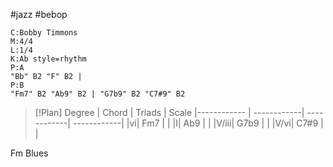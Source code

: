 #jazz #bebop

```music-abc
C:Bobby Timmons
M:4/4
L:1/4
K:Ab style=rhythm
P:A
"Bb" B2 "F" B2 |
P:B
"Fm7" B2 "Ab9" B2 | "G7b9" B2 "C7#9" B2
```

> [!Plan]
Degree | Chord | Triads  | Scale 
|------------ | ------------| ------------| ------------| 
|vi| Fm7  |  | 
|I| Ab9 |  | 
|V/iii| G7b9 |  | 
|V/vi| C7#9 |  | 

Fm Blues
